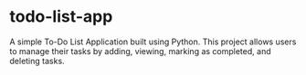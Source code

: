 # todo-list-app
A simple To-Do List Application built using Python. This project allows users to manage their tasks by adding, viewing, marking as completed, and deleting tasks.

